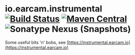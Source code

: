 # io.earcam.instrumental [![Build Status](https://travis-ci.org/earcam/io.earcam.instrumental.svg?branch=master)](https://travis-ci.org/earcam/io.earcam.instrumental) [![Maven Central](https://maven-badges.herokuapp.com/maven-central/io.earcam/io.earcam.instrumental/badge.svg)](https://maven-badges.herokuapp.com/maven-central/io.earcam/io.earcam.instrumental) ![Sonatype Nexus (Snapshots)](https://img.shields.io/nexus/s/https/oss.sonatype.org/io.earcam/io.earcam.instrumental.svg)


Some useful bits 'n' bobs, see [https://instrumental.earcam.io](https://instrumental.earcam.io)
